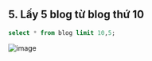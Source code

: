 ## 5. Lấy 5 blog từ blog thứ 10
```sql
select * from blog limit 10,5;
```
![image](https://user-images.githubusercontent.com/40168893/42303379-206ada76-804b-11e8-8421-6dbc3c953985.png)